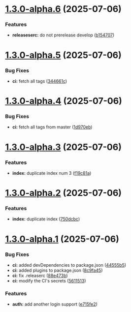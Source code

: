# [1.3.0-alpha.6](https://github.com/obergerkatz/testing-semantic-release/compare/v1.3.0-alpha.5...v1.3.0-alpha.6) (2025-07-06)


### Features

* **releaseserc:** do not prerelease develop ([b154707](https://github.com/obergerkatz/testing-semantic-release/commit/b154707ff91a104b6d5d119542196b174b50b3a5))

# [1.3.0-alpha.5](https://github.com/obergerkatz/testing-semantic-release/compare/v1.3.0-alpha.4...v1.3.0-alpha.5) (2025-07-06)


### Bug Fixes

* **ci:** fetch all tags ([344661c](https://github.com/obergerkatz/testing-semantic-release/commit/344661cf4bd8697c917c015e3e7638e6c48c0a80))

# [1.3.0-alpha.4](https://github.com/obergerkatz/testing-semantic-release/compare/v1.3.0-alpha.3...v1.3.0-alpha.4) (2025-07-06)


### Bug Fixes

* **ci:** fetch all tags from master ([1d970eb](https://github.com/obergerkatz/testing-semantic-release/commit/1d970eb523243b0fc068b7eb9007f5ce8faf042b))

# [1.3.0-alpha.3](https://github.com/obergerkatz/testing-semantic-release/compare/v1.3.0-alpha.2...v1.3.0-alpha.3) (2025-07-06)


### Features

* **index:** duplicate index num 3 ([f19c81a](https://github.com/obergerkatz/testing-semantic-release/commit/f19c81acaf7524f6c123a207c27feb4a9c911ba3))

# [1.3.0-alpha.2](https://github.com/obergerkatz/testing-semantic-release/compare/v1.3.0-alpha.1...v1.3.0-alpha.2) (2025-07-06)


### Features

* **index:** duplicate index ([750dcbc](https://github.com/obergerkatz/testing-semantic-release/commit/750dcbc202422a79baea04052e5484fcab638886))

# [1.3.0-alpha.1](https://github.com/obergerkatz/testing-semantic-release/compare/v1.2.3...v1.3.0-alpha.1) (2025-07-06)


### Bug Fixes

* **ci:** added devDependencies to package.json ([44555b5](https://github.com/obergerkatz/testing-semantic-release/commit/44555b55ec544f0c82da50a99028d1ac39deaf34))
* **ci:** added plugins to package.json ([8c9fa45](https://github.com/obergerkatz/testing-semantic-release/commit/8c9fa4596ad0b7ae0274c862c700c0f367d519f0))
* **ci:** fix .releaserc ([88e473b](https://github.com/obergerkatz/testing-semantic-release/commit/88e473bca9279a71b7bada1a3835c956809791ed))
* **ci:** modify the CI's secrets ([5611513](https://github.com/obergerkatz/testing-semantic-release/commit/56115138af8b58a117dfd1d9e29606d7215a5af4))


### Features

* **auth:** add another login support ([e715fe2](https://github.com/obergerkatz/testing-semantic-release/commit/e715fe27e07fed1aa7c83c58b858944c857281cf))
